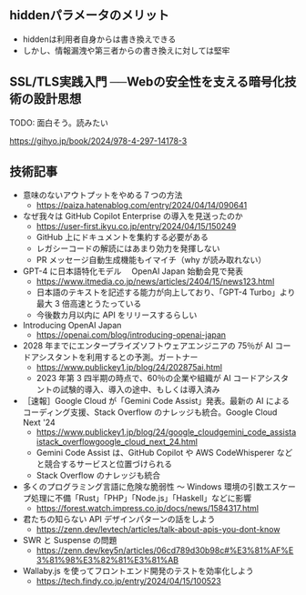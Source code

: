 ## hiddenパラメータのメリット

- hiddenは利用者自身からは書き換えできる
- しかし、情報漏洩や第三者からの書き換えに対しては堅牢

## SSL/TLS実践入門 ──Webの安全性を支える暗号化技術の設計思想

TODO: 面白そう。読みたい

https://gihyo.jp/book/2024/978-4-297-14178-3

## 技術記事

- 意味のないアウトプットをやめる７つの方法
    - https://paiza.hatenablog.com/entry/2024/04/14/090641
- なぜ我々は GitHub Copilot Enterprise の導入を見送ったのか
  - https://user-first.ikyu.co.jp/entry/2024/04/15/150249
  - GitHub 上にドキュメントを集約する必要がある
  - レガシーコードの解読にはあまり効力を発揮しない
  - PR メッセージ自動生成機能もイマイチ（why が読み取れない）
- GPT-4 に日本語特化モデル　 OpenAI Japan 始動会見で発表
  - https://www.itmedia.co.jp/news/articles/2404/15/news123.html
  - 日本語のテキストを記述する能力が向上しており、「GPT-4 Turbo」より最大 3 倍高速とうたっている
  - 今後数カ月以内に API をリリースするらしい
- Introducing OpenAI Japan
  - https://openai.com/blog/introducing-openai-japan
- 2028 年までにエンタープライズソフトウェアエンジニアの 75％が AI コードアシスタントを利用するとの予測。ガートナー
  - https://www.publickey1.jp/blog/24/202875ai.html
  - 2023 年第 3 四半期の時点で、60％の企業や組織が AI コードアシスタントの試験的導入、導入の途中、もしくは導入済み
- ［速報］Google Cloud が「Gemini Code Assist」発表。最新の AI によるコーディング支援、Stack Overflow のナレッジも統合。Google Cloud Next '24
  - https://www.publickey1.jp/blog/24/google_cloudgemini_code_assistaistack_overflowgoogle_cloud_next_24.html
  - Gemini Code Assist は、GitHub Copilot や AWS CodeWhisperer などと競合するサービスと位置づけられる
  - Stack Overflow のナレッジも統合
- 多くのプログラミング言語に危険な脆弱性 ～ Windows 環境の引数エスケープ処理に不備「Rust」「PHP」「Node.js」「Haskell」などに影響
  - https://forest.watch.impress.co.jp/docs/news/1584317.html
- 君たちの知らない API デザインパターンの話をしよう
  - https://zenn.dev/levtech/articles/talk-about-apis-you-dont-know
- SWR と Suspense の問題
  - https://zenn.dev/key5n/articles/06cd789d30b98c#%E3%81%AF%E3%81%98%E3%82%81%E3%81%AB
- Wallaby.js を使ってフロントエンド開発のテストを効率化しよう
  - https://tech.findy.co.jp/entry/2024/04/15/100523
